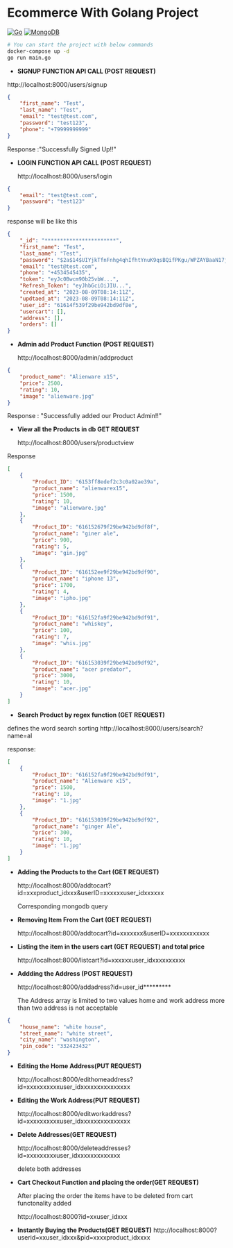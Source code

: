 # Ecommerce With Golang Project

[![Go](https://img.shields.io/badge/go-%2300ADD8.svg?style=for-the-badge&logo=go&logoColor=white)](https://go.dev/)
[![MongoDB](https://img.shields.io/badge/MongoDB-%234ea94b.svg?style=for-the-badge&logo=mongodb&logoColor=white)]()

```bash
# You can start the project with below commands
docker-compose up -d
go run main.go
```

-   **SIGNUP FUNCTION API CALL (POST REQUEST)**

http://localhost:8000/users/signup

```json
{
	"first_name": "Test",
	"last_name": "Test",
	"email": "test@test.com",
	"password": "test123",
	"phone": "+79999999999"
}
```

Response :"Successfully Signed Up!!"

-   **LOGIN FUNCTION API CALL (POST REQUEST)**

    http://localhost:8000/users/login

```json
{
	"email": "test@test.com",
	"password": "test123"
}
```

response will be like this

```json
{
	"_id": "***********************",
	"first_name": "Test",
	"last_name": "Test",
	"password": "$2a$14$UIYjkTfnFnhg4qhIfhtYnuK9qsBQifPKgu/WPZAYBaaN17j0eTQZa",
	"email": "test@test.com",
	"phone": "+4534545435",
	"token": "eyJc0Bwcm90b25vbW...",
	"Refresh_Token": "eyJhbGciOiJIU...",
	"created_at": "2023-08-09T08:14:11Z",
	"updtaed_at": "2023-08-09T08:14:11Z",
	"user_id": "61614f539f29be942bd9df8e",
	"usercart": [],
	"address": [],
	"orders": []
}
```

-   **Admin add Product Function (POST REQUEST)**

    http://localhost:8000/admin/addproduct

```json
{
	"product_name": "Alienware x15",
	"price": 2500,
	"rating": 10,
	"image": "alienware.jpg"
}
```

Response : "Successfully added our Product Admin!!"

-   **View all the Products in db GET REQUEST**

    http://localhost:8000/users/productview

Response

```json
[
	{
		"Product_ID": "6153ff8edef2c3c0a02ae39a",
		"product_name": "alienwarex15",
		"price": 1500,
		"rating": 10,
		"image": "alienware.jpg"
	},
	{
		"Product_ID": "616152679f29be942bd9df8f",
		"product_name": "giner ale",
		"price": 900,
		"rating": 5,
		"image": "gin.jpg"
	},
	{
		"Product_ID": "616152ee9f29be942bd9df90",
		"product_name": "iphone 13",
		"price": 1700,
		"rating": 4,
		"image": "ipho.jpg"
	},
	{
		"Product_ID": "616152fa9f29be942bd9df91",
		"product_name": "whiskey",
		"price": 100,
		"rating": 7,
		"image": "whis.jpg"
	},
	{
		"Product_ID": "616153039f29be942bd9df92",
		"product_name": "acer predator",
		"price": 3000,
		"rating": 10,
		"image": "acer.jpg"
	}
]
```

-   **Search Product by regex function (GET REQUEST)**

defines the word search sorting
http://localhost:8000/users/search?name=al

response:

```json
[
	{
		"Product_ID": "616152fa9f29be942bd9df91",
		"product_name": "Alienware x15",
		"price": 1500,
		"rating": 10,
		"image": "1.jpg"
	},
	{
		"Product_ID": "616153039f29be942bd9df92",
		"product_name": "ginger Ale",
		"price": 300,
		"rating": 10,
		"image": "1.jpg"
	}
]
```

-   **Adding the Products to the Cart (GET REQUEST)**

    http://localhost:8000/addtocart?id=xxxproduct_idxxx&userID=xxxxxxuser_idxxxxxx

    Corresponding mongodb query

-   **Removing Item From the Cart (GET REQUEST)**

    http://localhost:8000/addtocart?id=xxxxxxx&userID=xxxxxxxxxxxx

-   **Listing the item in the users cart (GET REQUEST) and total price**

    http://localhost:8000/listcart?id=xxxxxxuser_idxxxxxxxxxx

-   **Addding the Address (POST REQUEST)**

    http://localhost:8000/addadress?id=user_id**\*\***\***\*\***

    The Address array is limited to two values home and work address more than two address is not acceptable

```json
{
	"house_name": "white house",
	"street_name": "white street",
	"city_name": "washington",
	"pin_code": "332423432"
}
```

-   **Editing the Home Address(PUT REQUEST)**

    http://localhost:8000/edithomeaddress?id=xxxxxxxxxxuser_idxxxxxxxxxxxxxxx

-   **Editing the Work Address(PUT REQUEST)**

    http://localhost:8000/editworkaddress?id=xxxxxxxxxxuser_idxxxxxxxxxxxxxxx

-   **Delete Addresses(GET REQUEST)**

    http://localhost:8000/deleteaddresses?id=xxxxxxxxxuser_idxxxxxxxxxxxxx

    delete both addresses

-   **Cart Checkout Function and placing the order(GET REQUEST)**

    After placing the order the items have to be deleted from cart functonality added

    http://localhost:8000?id=xxuser_idxxx

-   **Instantly Buying the Products(GET REQUEST)**
    http://localhost:8000?userid=xxuser_idxxx&pid=xxxxproduct_idxxxx
